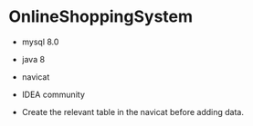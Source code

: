 # OnlineShoppingSystem

* mysql 8.0
* java 8
* navicat
* IDEA community


* Create the relevant table in the navicat before adding data.
